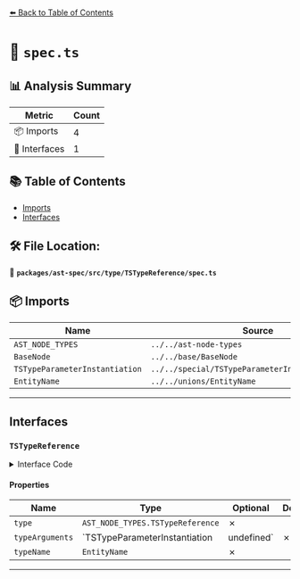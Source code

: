 [⬅️ Back to Table of Contents](../../../../../index.md)

# 📄 `spec.ts`

## 📊 Analysis Summary

| Metric | Count |
|--------|-------|
| 📦 Imports | 4 |
| 📐 Interfaces | 1 |

## 📚 Table of Contents

- [Imports](#imports)
- [Interfaces](#interfaces)

## 🛠️ File Location:
📂 **`packages/ast-spec/src/type/TSTypeReference/spec.ts`**

## 📦 Imports

| Name | Source |
|------|--------|
| `AST_NODE_TYPES` | `../../ast-node-types` |
| `BaseNode` | `../../base/BaseNode` |
| `TSTypeParameterInstantiation` | `../../special/TSTypeParameterInstantiation/spec` |
| `EntityName` | `../../unions/EntityName` |


---

## Interfaces

### `TSTypeReference`

<details><summary>Interface Code</summary>

```ts
export interface TSTypeReference extends BaseNode {
  type: AST_NODE_TYPES.TSTypeReference;
  typeArguments: TSTypeParameterInstantiation | undefined;
  typeName: EntityName;
}
```
</details>

#### Properties

| Name | Type | Optional | Description |
|------|------|----------|-------------|
| `type` | `AST_NODE_TYPES.TSTypeReference` | ✗ |  |
| `typeArguments` | `TSTypeParameterInstantiation | undefined` | ✗ |  |
| `typeName` | `EntityName` | ✗ |  |


---